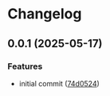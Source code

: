 # Changelog

## 0.0.1 (2025-05-17)


### Features

* initial commit ([74d0524](https://github.com/yureitzk/lowendmod/commit/74d0524e71125f01da8d7c3f070de18038a33eda))
